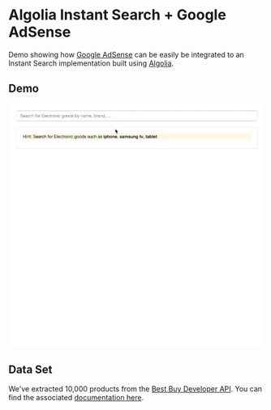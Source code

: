 # Algolia Instant Search + Google AdSense
Demo showing how [Google AdSense](https://developers.google.com/custom-search-ads/) can be easily be integrated to an Instant Search implementation built using [Algolia](http://www.google.com).

## Demo
![Instant search + Adsense](preview.gif)


## Data Set

We've extracted 10,000 products from the [Best Buy Developer API](https://developer.bestbuy.com/). You can find the associated [documentation here](https://github.com/algolia/instant-search-demo).

